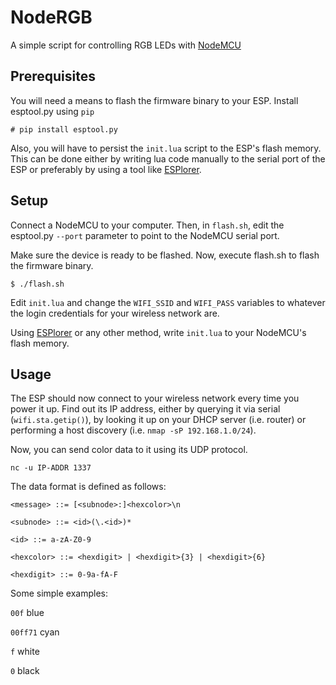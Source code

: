 # NodeRGB

A simple script for controlling RGB LEDs with [NodeMCU](http://nodemcu.com/index_en.html)

## Prerequisites

You will need a means to flash the firmware binary to your ESP. Install esptool.py using `pip`

```
# pip install esptool.py
```

Also, you will have to persist the `init.lua` script to the ESP's flash memory. This can be done either by writing lua code manually to the serial port of the ESP or preferably by using a tool like [ESPlorer](https://github.com/4refr0nt/ESPlorer).


## Setup

Connect a NodeMCU to your computer. Then, in `flash.sh`, edit the esptool.py `--port` parameter to point to the NodeMCU serial port.

Make sure the device is ready to be flashed. Now, execute flash.sh to flash the firmware binary.

```
$ ./flash.sh
```

Edit `init.lua` and change the `WIFI_SSID` and `WIFI_PASS` variables to whatever the login credentials for your wireless network are.

Using [ESPlorer](https://github.com/4refr0nt/ESPlorer) or any other method, write `init.lua` to your NodeMCU's flash memory.



## Usage

The ESP should now connect to your wireless network every time you power it up. Find out its IP address, either by querying it via serial (`wifi.sta.getip()`), by looking it up on your DHCP server (i.e. router) or performing a host discovery (i.e. `nmap -sP 192.168.1.0/24`).

Now, you can send color data to it using its UDP protocol.

```
nc -u IP-ADDR 1337
```

The data format is defined as follows:

```
<message> ::= [<subnode>:]<hexcolor>\n

<subnode> ::= <id>(\.<id>)*

<id> ::= a-zA-Z0-9

<hexcolor> ::= <hexdigit> | <hexdigit>{3} | <hexdigit>{6}

<hexdigit> ::= 0-9a-fA-F
```

Some simple examples:

`00f` blue

`00ff71` cyan

`f` white

`0` black
